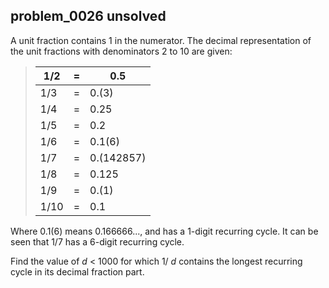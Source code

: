 ## problem_0026 unsolved
A unit fraction contains 1 in the numerator. The decimal representation of the
unit fractions with denominators 2 to 10 are given:

> 1/2| = | 0.5  
> ---|---|---  
> 1/3| = | 0.(3)  
> 1/4| = | 0.25  
> 1/5| = | 0.2  
> 1/6| = | 0.1(6)  
> 1/7| = | 0.(142857)  
> 1/8| = | 0.125  
> 1/9| = | 0.(1)  
> 1/10| = | 0.1  
  
Where 0.1(6) means 0.166666..., and has a 1-digit recurring cycle. It can be
seen that 1/7 has a 6-digit recurring cycle.

Find the value of _d_ < 1000 for which 1/ _d_ contains the longest recurring
cycle in its decimal fraction part.

